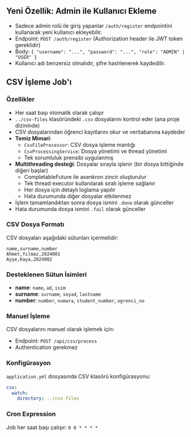 ## Yeni Özellik: Admin ile Kullanıcı Ekleme

- Sadece admin rolü ile giriş yapanlar `/auth/register` endpointini kullanarak yeni kullanıcı ekleyebilir.
- Endpoint: `POST /auth/register` (Authorization header ile JWT token gereklidir)
- Body: `{ "username": "...", "password": "...", "role": "ADMIN" | "USER" }`
- Kullanıcı adı benzersiz olmalıdır, şifre hashlenerek kaydedilir.

## CSV İşleme Job'ı

### Özellikler

- Her saat başı otomatik olarak çalışır
- `../csv-files` klasöründeki `.csv` dosyalarını kontrol eder (ana proje dizininde)
- CSV dosyalarından öğrenci kayıtlarını okur ve veritabanına kaydeder
- **Temiz Mimari**: 
  - `CsvFileProcessor`: CSV dosya işleme mantığı
  - `CsvProcessingService`: Dosya yönetimi ve thread yönetimi
  - Tek sorumluluk prensibi uygulanmış
- **Multithreading desteği**: Dosyalar sırayla işlenir (bir dosya bittiğinde diğeri başlar)
  - CompletableFuture ile asenkron zincir oluşturulur
  - Tek thread executor kullanılarak sıralı işleme sağlanır
  - Her dosya için detaylı loglama yapılır
  - Hata durumunda diğer dosyalar etkilenmez
- İşlem tamamlandıktan sonra dosya ismini `.done` olarak günceller
- Hata durumunda dosya ismini `.fail` olarak günceller

### CSV Dosya Formatı

CSV dosyaları aşağıdaki sütunları içermelidir:

```csv
name,surname,number
Ahmet,Yılmaz,2024001
Ayşe,Kaya,2024002
```

### Desteklenen Sütun İsimleri

- **name**: `name`, `ad`, `isim`
- **surname**: `surname`, `soyad`, `lastname`
- **number**: `number`, `numara`, `student_number`, `ogrenci_no`

### Manuel İşleme

CSV dosyalarını manuel olarak işlemek için:

- Endpoint: `POST /api/csv/process`
- Authentication gerekmez

### Konfigürasyon

`application.yml` dosyasında CSV klasörü konfigürasyonu:

```yaml
csv:
  watch:
    directory: ../csv-files
```

### Cron Expression

Job her saat başı çalışır: `0 0 * * * *`
